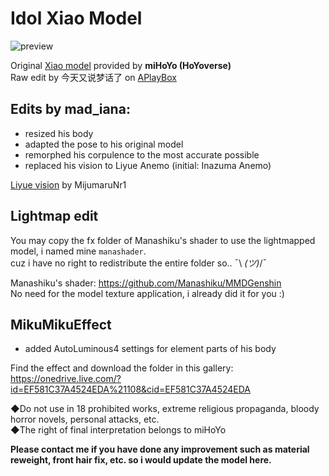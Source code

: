 # Idol Xiao Model
![preview](https://user-images.githubusercontent.com/86825554/222960011-63a589c7-83e6-4198-9fe1-36658584163f.gif)

Original [Xiao model](https://www.aplaybox.com/details/model/HNM82GeGCNNz) provided by **miHoYo (HoYoverse)**
<br>Raw edit by 今天又说梦话了 on [APlayBox](https://www.aplaybox.com/details/model/OQ0zZ0Unk28H)

## Edits by mad_iana:
- resized his body
- adapted the pose to his original model
- remorphed his corpulence to the most accurate possible
- replaced his vision to Liyue Anemo (initial: Inazuma Anemo)

[Liyue vision](https://www.deviantart.com/mijumarunr1/art/MMD-Genshin-Visions-Download-917038623) by MijumaruNr1

## Lightmap edit
You may copy the fx folder of Manashiku's shader to use the lightmapped model, i named mine `manashader`.
<br>cuz i have no right to redistribute the entire folder so.. ¯\ _(ツ)_/¯

Manashiku's shader:
	https://github.com/Manashiku/MMDGenshin
<br>No need for the model texture application, i already did it for you :)

## MikuMikuEffect
- added AutoLuminous4 settings for element parts of his body

Find the effect and download the folder in this gallery:
https://onedrive.live.com/?id=EF581C37A4524EDA%21108&cid=EF581C37A4524EDA

◆Do not use in 18 prohibited works, extreme religious propaganda, bloody horror novels, personal attacks, etc.
<br>◆The right of final interpretation belongs to miHoYo

**Please contact me if you have done any improvement such as material reweight, front hair fix, etc. so i would update the model here.**